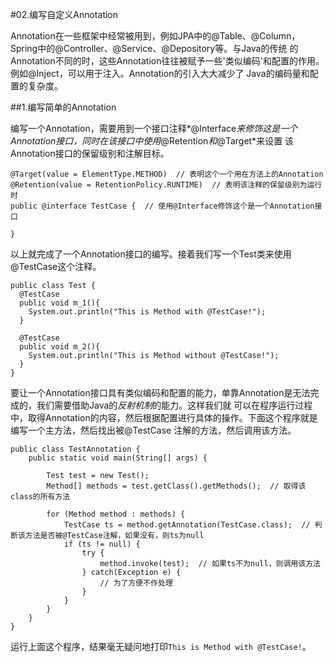 #02.编写自定义Annotation

Annotation在一些框架中经常被用到，例如JPA中的@Table、@Column，Spring中的@Controller、@Service、@Depository等。与Java的传统
的Annotation不同的时，这些Annotation往往被赋予一些'类似编码'和配置的作用。例如@Inject，可以用于注入。Annotation的引入大大减少了
Java的编码量和配置的复杂度。

##1.编写简单的Annotation

编写一个Annotation，需要用到一个接口注释*@Interface*来修饰这是一个Annotation接口，同时在该接口中使用*@Retention*和*@Target*来设置
该Annotation接口的保留级别和注解目标。
  
    @Target(value = ElementType.METHOD)  // 表明这个一个用在方法上的Annotation
    @Retention(value = RetentionPolicy.RUNTIME)  // 表明该注释的保留级别为运行时
    public @interface TestCase {  // 使用@Interface修饰这个是一个Annotation接口

    }

以上就完成了一个Annotation接口的编写。接着我们写一个Test类来使用@TestCase这个注释。

    public class Test {
      @TestCase
      public void m_1(){
      	System.out.println("This is Method with @TestCase!");
      }
      
      @TestCase
      public void m_2(){
      	System.out.println("This is Method without @TestCase!");
      }
    }

  

要让一个Annotation接口具有类似编码和配置的能力，单靠Annotation是无法完成的，我们需要借助Java的*反射机制*的能力。这样我们就
可以在程序运行过程中，取得Annotation的内容，然后根据配置进行具体的操作。下面这个程序就是编写一个主方法，然后找出被@TestCase
注解的方法，然后调用该方法。

	public class TestAnnotation {
		public static void main(String[] args) {
		
			Test test = new Test();
			Method[] methods = test.getClass().getMethods();  // 取得该class的所有方法
		
			for (Method method : methods) {
				TestCase ts = method.getAnnotation(TestCase.class);  // 判断该方法是否被@TestCase注解，如果没有，则ts为null
				if (ts != null) {
					try {
						method.invoke(test);  // 如果ts不为null，则调用该方法
					} catch(Exception e) {
						// 为了方便不作处理
					}
				}
			}
		}
	}
		
运行上面这个程序，结果毫无疑问地打印`This is Method with @TestCase!`。

























